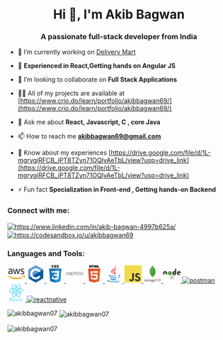 <h1 align="center">Hi 👋, I'm Akib Bagwan</h1>
<h3 align="center">A passionate full-stack developer from India</h3>

- 🔭 I’m currently working on [Delivery Mart](https://profile-fyi-fdt-test.vercel.app/)

- 🌱 **Experienced in React,Getting hands on Angular JS**

- 👯 I’m looking to collaborate on **Full Stack Applications**

- 👨‍💻 All of my projects are available at [https://www.crio.do/learn/portfolio/akibbagwan69/](https://www.crio.do/learn/portfolio/akibbagwan69/)

- 💬 Ask me about **React, Javascript, C , core Java**

- 📫 How to reach me **akibbagwan69@gmail.com**

- 📄 Know about my experiences [https://drive.google.com/file/d/1L-mgrygiRFCB_jPT8TZyn71OQIyAeTbL/view?usp=drive_link](https://drive.google.com/file/d/1L-mgrygiRFCB_jPT8TZyn71OQIyAeTbL/view?usp=drive_link)

- ⚡ Fun fact **Specialization in Front-end , Getting hands-on Backend**

<h3 align="left">Connect with me:</h3>
<p align="left">
<a href="https://linkedin.com/in/https://www.linkedin.com/in/akib-bagwan-4997b625a/" target="blank"><img align="center" src="https://raw.githubusercontent.com/rahuldkjain/github-profile-readme-generator/master/src/images/icons/Social/linked-in-alt.svg" alt="https://www.linkedin.com/in/akib-bagwan-4997b625a/" height="30" width="40" /></a>
<a href="https://codesandbox.com/https://codesandbox.io/u/akibbagwan69" target="blank"><img align="center" src="https://raw.githubusercontent.com/rahuldkjain/github-profile-readme-generator/master/src/images/icons/Social/codesandbox.svg" alt="https://codesandbox.io/u/akibbagwan69" height="30" width="40" /></a>
</p>

<h3 align="left">Languages and Tools:</h3>
<p align="left"> <a href="https://aws.amazon.com" target="_blank" rel="noreferrer"> <img src="https://raw.githubusercontent.com/devicons/devicon/master/icons/amazonwebservices/amazonwebservices-original-wordmark.svg" alt="aws" width="40" height="40"/> </a> <a href="https://www.cprogramming.com/" target="_blank" rel="noreferrer"> <img src="https://raw.githubusercontent.com/devicons/devicon/master/icons/c/c-original.svg" alt="c" width="40" height="40"/> </a> <a href="https://www.w3schools.com/css/" target="_blank" rel="noreferrer"> <img src="https://raw.githubusercontent.com/devicons/devicon/master/icons/css3/css3-original-wordmark.svg" alt="css3" width="40" height="40"/> </a> <a href="https://expressjs.com" target="_blank" rel="noreferrer"> <img src="https://raw.githubusercontent.com/devicons/devicon/master/icons/express/express-original-wordmark.svg" alt="express" width="40" height="40"/> </a> <a href="https://www.w3.org/html/" target="_blank" rel="noreferrer"> <img src="https://raw.githubusercontent.com/devicons/devicon/master/icons/html5/html5-original-wordmark.svg" alt="html5" width="40" height="40"/> </a> <a href="https://www.java.com" target="_blank" rel="noreferrer"> <img src="https://raw.githubusercontent.com/devicons/devicon/master/icons/java/java-original.svg" alt="java" width="40" height="40"/> </a> <a href="https://developer.mozilla.org/en-US/docs/Web/JavaScript" target="_blank" rel="noreferrer"> <img src="https://raw.githubusercontent.com/devicons/devicon/master/icons/javascript/javascript-original.svg" alt="javascript" width="40" height="40"/> </a> <a href="https://www.mongodb.com/" target="_blank" rel="noreferrer"> <img src="https://raw.githubusercontent.com/devicons/devicon/master/icons/mongodb/mongodb-original-wordmark.svg" alt="mongodb" width="40" height="40"/> </a> <a href="https://nodejs.org" target="_blank" rel="noreferrer"> <img src="https://raw.githubusercontent.com/devicons/devicon/master/icons/nodejs/nodejs-original-wordmark.svg" alt="nodejs" width="40" height="40"/> </a> <a href="https://postman.com" target="_blank" rel="noreferrer"> <img src="https://www.vectorlogo.zone/logos/getpostman/getpostman-icon.svg" alt="postman" width="40" height="40"/> </a> <a href="https://reactjs.org/" target="_blank" rel="noreferrer"> <img src="https://raw.githubusercontent.com/devicons/devicon/master/icons/react/react-original-wordmark.svg" alt="react" width="40" height="40"/> </a> <a href="https://reactnative.dev/" target="_blank" rel="noreferrer"> <img src="https://reactnative.dev/img/header_logo.svg" alt="reactnative" width="40" height="40"/> </a> </p>

<p><img align="left" src="https://github-readme-stats.vercel.app/api/top-langs?username=akibbagwan07&show_icons=true&locale=en&layout=compact" alt="akibbagwan07" /></p>

<p>&nbsp;<img align="center" src="https://github-readme-stats.vercel.app/api?username=akibbagwan07&show_icons=true&locale=en" alt="akibbagwan07" /></p>

<p><img align="center" src="https://github-readme-streak-stats.herokuapp.com/?user=akibbagwan07&" alt="akibbagwan07" /></p>
